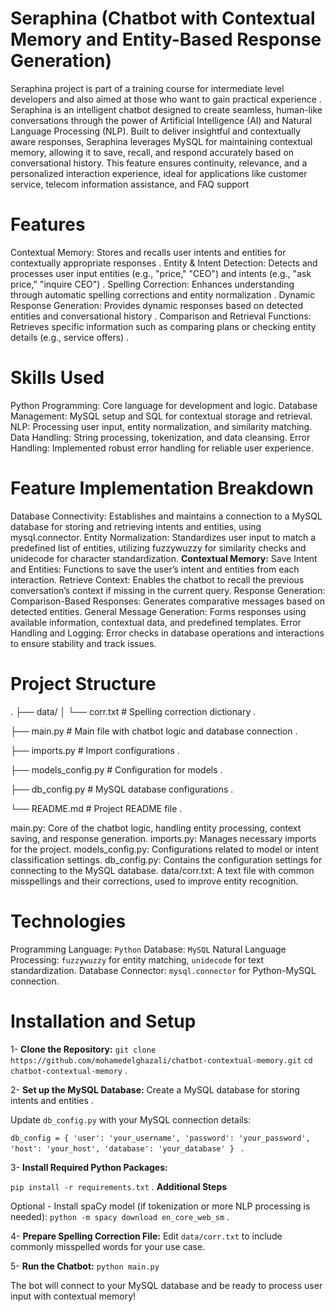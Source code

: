 # Seraphina (Chatbot with Contextual Memory and Entity-Based Response Generation)
Seraphina project is part of a training course for intermediate level developers and also aimed at those who want to gain practical experience . 
Seraphina is an intelligent chatbot designed to create seamless, human-like conversations through the power of Artificial Intelligence (AI) and Natural Language Processing (NLP). Built to deliver insightful and contextually aware responses, Seraphina leverages MySQL for maintaining contextual memory, allowing it to save, recall, and respond accurately based on conversational history. This feature ensures continuity, relevance, and a personalized interaction experience, ideal for applications like customer service, telecom information assistance, and FAQ support
# Features
Contextual Memory: Stores and recalls user intents and entities for contextually appropriate responses .
Entity & Intent Detection: Detects and processes user input entities (e.g., "price," "CEO") and intents (e.g., "ask price," "inquire CEO") .
Spelling Correction: Enhances understanding through automatic spelling corrections and entity normalization .
Dynamic Response Generation: Provides dynamic responses based on detected entities and conversational history .
Comparison and Retrieval Functions: Retrieves specific information such as comparing plans or checking entity details (e.g., service offers) .

# Skills Used
Python Programming: Core language for development and logic.
Database Management: MySQL setup and SQL for contextual storage and retrieval.
NLP: Processing user input, entity normalization, and similarity matching.
Data Handling: String processing, tokenization, and data cleansing.
Error Handling: Implemented robust error handling for reliable user experience.

# Feature Implementation Breakdown
Database Connectivity: Establishes and maintains a connection to a MySQL database for storing and retrieving intents and entities, using mysql.connector.
Entity Normalization: Standardizes user input to match a predefined list of entities, utilizing fuzzywuzzy for similarity checks and unidecode for character standardization.
**Contextual Memory:**
Save Intent and Entities: Functions to save the user’s intent and entities from each interaction.
Retrieve Context: Enables the chatbot to recall the previous conversation’s context if missing in the current query.
Response Generation:
Comparison-Based Responses: Generates comparative messages based on detected entities.
General Message Generation: Forms responses using available information, contextual data, and predefined templates.
Error Handling and Logging: Error checks in database operations and interactions to ensure stability and track issues.

# Project Structure
.
├── data/
│   └── corr.txt                  # Spelling correction dictionary .

├── main.py                        # Main file with chatbot logic and database connection .

├── imports.py                     # Import configurations . 

├── models_config.py               # Configuration for models . 

├── db_config.py                   # MySQL database configurations . 

└── README.md                      # Project README file . 

main.py: Core of the chatbot logic, handling entity processing, context saving, and response generation.
imports.py: Manages necessary imports for the project.
models_config.py: Configurations related to model or intent classification settings.
db_config.py: Contains the configuration settings for connecting to the MySQL database.
data/corr.txt: A text file with common misspellings and their corrections, used to improve entity recognition.

# Technologies
Programming Language: `Python`
Database: `MySQL`
Natural Language Processing: `fuzzywuzzy` for entity matching, `unidecode` for text standardization.
Database Connector: `mysql.connector` for Python-MySQL connection.

# Installation and Setup
1- **Clone the Repository:**
`git clone https://github.com/mohamedelghazali/chatbot-contextual-memory.git`
`cd chatbot-contextual-memory` .

2- **Set up the MySQL Database:**
Create a MySQL database for storing intents and entities .

Update `db_config.py` with your MySQL connection details:

`db_config = {
    'user': 'your_username',
    'password': 'your_password',
    'host': 'your_host',
    'database': 'your_database'
}
` . 

3- **Install Required Python Packages:** 

`pip install -r requirements.txt` . 
**Additional Steps**

Optional - Install spaCy model (if tokenization or more NLP processing is needed):
`python -m spacy download en_core_web_sm` . 


4- **Prepare Spelling Correction File:**
Edit `data/corr.txt` to include commonly misspelled words for your use case. 

5- **Run the Chatbot:**
`python main.py`

The bot will connect to your MySQL database and be ready to process user input with contextual memory!




